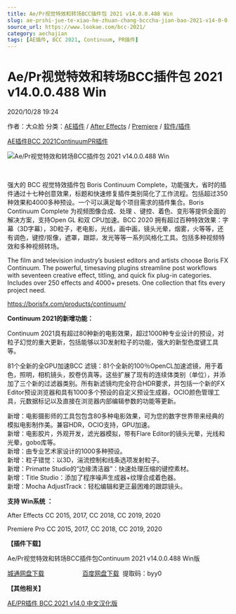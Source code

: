 ```yaml
---
title: Ae/Pr视觉特效和转场BCC插件包 2021 v14.0.0.488 Win
slug: ae-prshi-jue-te-xiao-he-zhuan-chang-bcccha-jian-bao-2021-v14-0-0-488-win
source_url: https://www.lookae.com/bcc-2021/
category: aechajian
tags: [AE插件, BCC 2021, Continuum, PR插件]
---
```

# Ae/Pr视觉特效和转场BCC插件包 2021 v14.0.0.488 Win

2020/10/28 19:24

作者：大众脸
分类：[AE插件](https://www.lookae.com/after-effects/aechajian/) / [After Effects](https://www.lookae.com/after-effects/) / [Premiere](https://www.lookae.com/qitarjcj/premierezy/) / [软件/插件](https://www.lookae.com/qitarjcj/)

[AE插件](https://www.lookae.com/tag/ae%e6%8f%92%e4%bb%b6/)[BCC 2021](https://www.lookae.com/tag/bcc-2021/)[Continuum](https://www.lookae.com/tag/continuum/)[PR插件](https://www.lookae.com/tag/pr%e6%8f%92%e4%bb%b6/)

![Ae/Pr视觉特效和转场BCC插件包 2021 v14.0.0.488 Win](https://www.lookae.com/wp-content/uploads/2019/02/BCC-2019-AE.jpg "Ae/Pr视觉特效和转场BCC插件包 2021 v14.0.0.488 Win-LookAE.com")

[﻿](https://cloud.video.taobao.com//play/u/705956171/p/1/e/6/t/1/284897462397.mp4)

强大的 BCC 视觉特效插件包 Boris Continuum Complete，功能强大，省时的插件通过十七种创意效果，标题和快速修复插件类别简化了工作流程。包括超过350种效果和4000多种预设。一个可以满足每个项目需求的插件集合。Boris Continuum Complete 为视频图像合成、处理 、键控、着色、变形等提供全面的解决方案，支持Open GL 和双 CPU加速。BCC 2020 拥有超过百种特效效果：字幕（3D字幕），3D粒子，老电影，光线，画中画，镜头光晕，烟雾，火等等，还有调色，键控/抠像，遮罩，跟踪，发光等等一系列风格化工具。包括多种视频特效和多种视频转场。

The film and television industry’s busiest editors and artists choose Boris FX Continuum. The powerful, timesaving plugins streamline post workflows with seventeen creative effect, titling, and quick fix plug-in categories. Includes over 250 effects and 4000+ presets. One collection that fits every project need.

https://borisfx.com/products/continuum/

**Continuum 2021的新增功能：**

Continuum 2021具有超过80种新的电影效果，超过1000种专业设计的预设，对粒子幻觉的重大更新，包括能够以3D发射粒子的功能，强大的新型色度键工具等。

81个全新的全GPU加速BCC 滤镜：81个全新的100％OpenCL加速滤镜，用于着色，照明，相机镜头，胶卷仿真等。这些扩展了现有的连续体类别（单位），并添加了三个新的过滤器类别。所有新滤镜均完全符合HDR要求，并包括一个新的FX Editor预设浏览器和具有1000多个预设的自定义预设生成器，OCIO颜色管理工具，元数据标记以及直接在浏览器内部编辑参数的功能等更新。

新增：电影摄影师的工具包包含80多种电影效果，可为您的数字世界带来经典的模拟电影制作美。兼容HDR，OCIO支持，GPU加速。  
新增：电影胶片，外观开发，滤光器模拟，带有Flare Editor的镜头光晕，光线和光晕，gobo库等。  
新增：由专业艺术家设计的1000多种预设。  
新增：粒子错觉：以3D，湍流控制和线条选项发射粒子。  
新增：Primatte Studio的“边缘清洁器”：快速处理压缩的键控素材。  
新增：Title Studio：添加了程序噪声生成器+纹理合成着色器。  
新增：Mocha AdjustTrack：轻松编辑和更正最困难的跟踪镜头。

**支持 Win系统 ：**

After Effects CC 2015, 2017, CC 2018, CC 2019, 2020

Premiere Pro CC 2015, 2017, CC 2018, CC 2019, 2020

**【插件下载】**

Ae/Pr视觉特效和转场BCC插件包Continuum 2021 v14.0.0.488 Win版

[城通网盘下载](https://089u.com/file/680462-468396050)                      [百度网盘下载](https://pan.baidu.com/s/1u9t6llx3cNYsb5vx8Bx9WA)  提取码：byy0

**【其他相关】**

[AE/PR插件 BCC 2021 v14.0 中文汉化版](https://www.lookae.com/bcc-2021-ch/)
